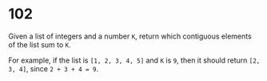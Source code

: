 [_metadata_:difficulty]:-  "Medium"
[_metadata_:asker]:-       "Lyft"
[_metadata_:tags]:-        "list contiguous"

# 102

Given a list of integers and a number `K`, return which contiguous elements of the list sum to `K`.

For example, if the list is `[1, 2, 3, 4, 5]` and `K` is `9`, then it should return `[2, 3, 4]`, since `2 + 3 + 4 = 9`.
